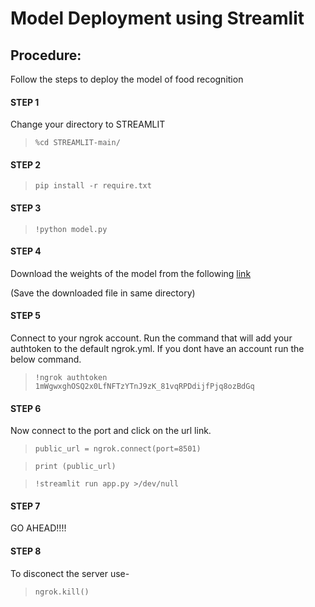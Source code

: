 # Model Deployment using Streamlit

## Procedure:
Follow the steps to deploy the model of food recognition
#### STEP 1
Change your directory to STREAMLIT
>`%cd STREAMLIT-main/`
#### STEP 2
> `pip install -r require.txt`
#### STEP 3
> `!python model.py`
#### STEP 4
Download the weights of the model from the following [link](https://drive.google.com/file/d/18srnxP3y6hiKjDRN6ffEc9nbwPelSZtA/view?usp=sharing)

(Save the downloaded file in same directory)
#### STEP 5
Connect to your ngrok account. Run the command that will add your authtoken to the default ngrok.yml. If you dont have an account run the below command.
> `!ngrok authtoken 1mWgwxghOSQ2x0LfNFTzYTnJ9zK_81vqRPDdijfPjq8ozBdGq`
#### STEP 6
Now connect to the port and click on the url link.
> `public_url = ngrok.connect(port=8501)`

> `print (public_url)`

> `!streamlit run app.py >/dev/null`
#### STEP 7
GO AHEAD!!!!
#### STEP 8
To disconect the server use-
> `ngrok.kill()`
